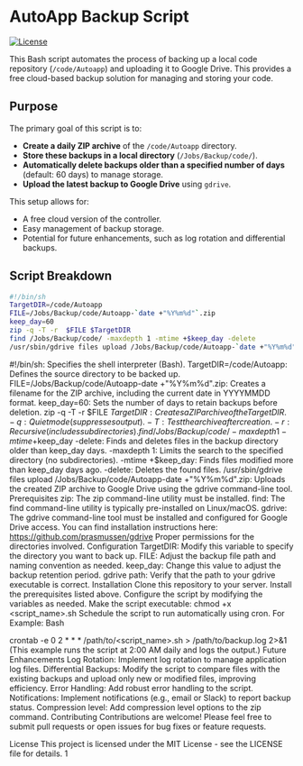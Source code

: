 # AutoApp Backup Script

[![License](https://img.shields.io/badge/License-MIT-yellow.svg)](https://opensource.org/licenses/MIT)

This Bash script automates the process of backing up a local code repository (`/code/Autoapp`) and uploading it to Google Drive. This provides a free cloud-based backup solution for managing and storing your code.

## Purpose

The primary goal of this script is to:

* **Create a daily ZIP archive** of the `/code/Autoapp` directory.
* **Store these backups in a local directory** (`/Jobs/Backup/code/`).
* **Automatically delete backups older than a specified number of days** (default: 60 days) to manage storage.
* **Upload the latest backup to Google Drive** using `gdrive`.

This setup allows for:

* A free cloud version of the controller.
* Easy management of backup storage.
* Potential for future enhancements, such as log rotation and differential backups.

## Script Breakdown

```bash
#!/bin/sh
TargetDIR=/code/Autoapp
FILE=/Jobs/Backup/code/Autoapp-`date +"%Y%m%d"`.zip
keep_day=60
zip -q -T -r  $FILE $TargetDIR
find /Jobs/Backup/code/ -maxdepth 1 -mtime +$keep_day -delete
/usr/sbin/gdrive files upload /Jobs/Backup/code/Autoapp-`date +"%Y%m%d"`.zip
```
#!/bin/sh: Specifies the shell interpreter (Bash).
TargetDIR=/code/Autoapp: Defines the source directory to be backed up.
FILE=/Jobs/Backup/code/Autoapp-date +"%Y%m%d".zip: Creates a filename for the ZIP archive, including the current date in YYYYMMDD format.
keep_day=60: Sets the number of days to retain backups before deletion.
zip -q -T -r $FILE $TargetDIR: Creates a ZIP archive of the TargetDIR.
-q: Quiet mode (suppresses output).
-T: Test the archive after creation.
-r: Recursive (includes subdirectories).
find /Jobs/Backup/code/ -maxdepth 1 -mtime +$keep_day -delete: Finds and deletes files in the backup directory older than keep_day days.
-maxdepth 1: Limits the search to the specified directory (no subdirectories).
-mtime +$keep_day: Finds files modified more than keep_day days ago.
-delete: Deletes the found files.
/usr/sbin/gdrive files upload /Jobs/Backup/code/Autoapp-date +"%Y%m%d".zip: Uploads the created ZIP archive to Google Drive using the gdrive command-line tool.
Prerequisites
zip: The zip command-line utility must be installed.
find: The find command-line utility is typically pre-installed on Linux/macOS.
gdrive: The gdrive command-line tool must be installed and configured for Google Drive access. You can find installation instructions here: https://github.com/prasmussen/gdrive
Proper permissions for the directories involved.
Configuration
TargetDIR: Modify this variable to specify the directory you want to back up.
FILE: Adjust the backup file path and naming convention as needed.
keep_day: Change this value to adjust the backup retention period.
gdrive path: Verify that the path to your gdrive executable is correct.
Installation
Clone this repository to your server.
Install the prerequisites listed above.
Configure the script by modifying the variables as needed.
Make the script executable: chmod +x <script_name>.sh
Schedule the script to run automatically using cron. For Example:
Bash

crontab -e
0 2 * * * /path/to/<script_name>.sh > /path/to/backup.log 2>&1
(This example runs the script at 2:00 AM daily and logs the output.)
Future Enhancements
Log Rotation: Implement log rotation to manage application log files.
Differential Backups: Modify the script to compare files with the existing backups and upload only new or modified files, improving efficiency.
Error Handling: Add robust error handling to the script.
Notifications: Implement notifications (e.g., email or Slack) to report backup status.
Compression level: Add compression level options to the zip command.
Contributing
Contributions are welcome! Please feel free to submit pull requests or open issues for bug fixes or feature requests.

License
This project is licensed under the MIT License - see the LICENSE file for details. 1  
